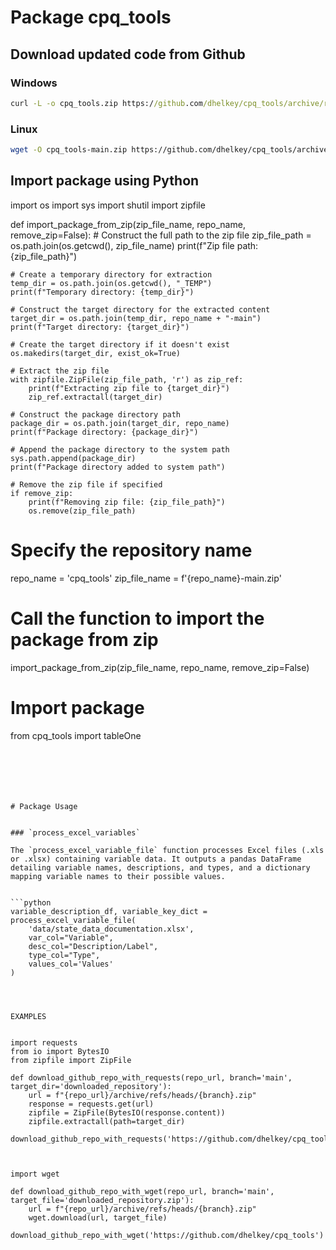# Package cpq_tools

## Download updated code from Github

### Windows

```cmd
curl -L -o cpq_tools.zip https://github.com/dhelkey/cpq_tools/archive/refs/heads/main.zip
```

### Linux

```bash
wget -O cpq_tools-main.zip https://github.com/dhelkey/cpq_tools/archive/refs/heads/main.zip
```

## Import package using Python

import os
import sys
import shutil
import zipfile

def import_package_from_zip(zip_file_name, repo_name, remove_zip=False):
    # Construct the full path to the zip file
    zip_file_path = os.path.join(os.getcwd(), zip_file_name)
    print(f"Zip file path: {zip_file_path}")

    # Create a temporary directory for extraction
    temp_dir = os.path.join(os.getcwd(), "_TEMP")
    print(f"Temporary directory: {temp_dir}")

    # Construct the target directory for the extracted content
    target_dir = os.path.join(temp_dir, repo_name + "-main")
    print(f"Target directory: {target_dir}")

    # Create the target directory if it doesn't exist
    os.makedirs(target_dir, exist_ok=True)

    # Extract the zip file
    with zipfile.ZipFile(zip_file_path, 'r') as zip_ref:
        print(f"Extracting zip file to {target_dir}")
        zip_ref.extractall(target_dir)

    # Construct the package directory path
    package_dir = os.path.join(target_dir, repo_name)
    print(f"Package directory: {package_dir}")

    # Append the package directory to the system path
    sys.path.append(package_dir)
    print(f"Package directory added to system path")

    # Remove the zip file if specified
    if remove_zip:
        print(f"Removing zip file: {zip_file_path}")
        os.remove(zip_file_path)

# Specify the repository name
repo_name = 'cpq_tools'
zip_file_name = f'{repo_name}-main.zip'

# Call the function to import the package from zip
import_package_from_zip(zip_file_name, repo_name, remove_zip=False)

# Import package
from cpq_tools import tableOne
```






# Package Usage


### `process_excel_variables` 

The `process_excel_variable_file` function processes Excel files (.xls or .xlsx) containing variable data. It outputs a pandas DataFrame detailing variable names, descriptions, and types, and a dictionary mapping variable names to their possible values.


```python
variable_description_df, variable_key_dict = process_excel_variable_file(
    'data/state_data_documentation.xlsx',
    var_col="Variable", 
    desc_col="Description/Label", 
    type_col="Type",
    values_col='Values'
)




EXAMPLES


import requests
from io import BytesIO
from zipfile import ZipFile

def download_github_repo_with_requests(repo_url, branch='main', target_dir='downloaded_repository'):
    url = f"{repo_url}/archive/refs/heads/{branch}.zip"
    response = requests.get(url)
    zipfile = ZipFile(BytesIO(response.content))
    zipfile.extractall(path=target_dir)

download_github_repo_with_requests('https://github.com/dhelkey/cpq_tools')



import wget

def download_github_repo_with_wget(repo_url, branch='main', target_file='downloaded_repository.zip'):
    url = f"{repo_url}/archive/refs/heads/{branch}.zip"
    wget.download(url, target_file)

download_github_repo_with_wget('https://github.com/dhelkey/cpq_tools')
